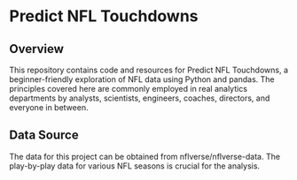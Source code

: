 # Predict NFL Touchdowns
 
## Overview

This repository contains code and resources for Predict NFL Touchdowns, a beginner-friendly exploration of NFL data using Python and pandas. The principles covered here are commonly employed in real analytics departments by analysts, scientists, engineers, coaches, directors, and everyone in between.

## Data Source

The data for this project can be obtained from nflverse/nflverse-data. The play-by-play data for various NFL seasons is crucial for the analysis.

